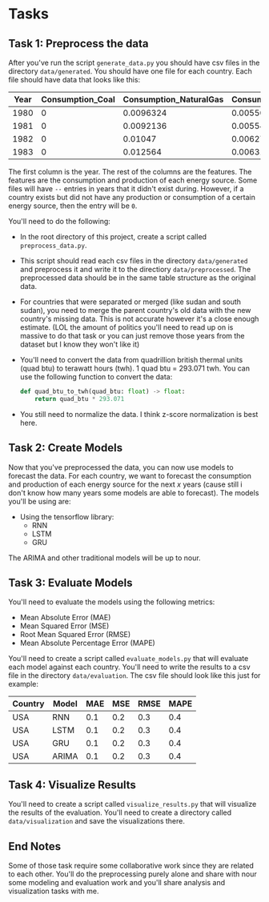 # Tasks

## Task 1: Preprocess the data

After you've run the script `generate_data.py` you should have csv files in the directory `data/generated`. You should have one file for each country. Each file should have data that looks like this:

| Year | Consumption_Coal | Consumption_NaturalGas | Consumption_Neuclear+renewables | Consumption_Petroleum | Consumption_Total | Production_Coal | Production_NaturalGas | Production_Nuclear+renewables | Production_Pertroleum | Production_Total |
|------|------------------|------------------------|---------------------------------|-----------------------|-------------------|-----------------|-----------------------|-------------------------------|-----------------------|------------------|
| 1980 | 0                | 0.0096324              | 0.005505642                     | 0.043228106           | 0.058366148       | 0               | 0.0096324             | 0.005505642                   | 0.31996               | 0.335098042      |
| 1981 | 0                | 0.0092136              | 0.005540091                     | 0.043109997           | 0.057863688       | 0               | 0.0092136             | 0.005540091                   | 0.27654               | 0.291293691      |
| 1982 | 0                | 0.01047                | 0.006272403                     | 0.045265496           | 0.062007899       | 0               | 0.01047               | 0.006272403                   | 0.25952               | 0.276262403      |
| 1983 | 0                | 0.012564               | 0.006312011                     | 0.047420996           | 0.066297007       | 0               | 0.012564              | 0.006312011                   | 0.376531656           | 0.395407667      |

The first column is the year. The rest of the columns are the features. The features are the consumption and production of each energy source.
Some files will have `--` entries in years that it didn't exist during. However, if a country exists but did not have any production or consumption of a certain energy source, then the entry will be `0`.

You'll need to do the following:

- In the root directory of this project, create a script called `preprocess_data.py`.
- This script should read each csv files in the directory `data/generated` and preprocess it and write it to the directiory `data/preprocessed`. The preprocessed data should be in the same table structure as the original data.
- For countries that were separated or merged (like sudan and south sudan), you need to merge the parent country's old data with the new country's missing data. This is not accurate however it's a close enough estimate. (LOL the amount of politics you'll need to read up on is massive to do that task or you can just remove those years from the dataset but I know they won't like it)
- You'll need to convert the data from quadrillion british thermal units (quad btu) to terawatt hours (twh). 1 quad btu = 293.071 twh. You can use the following function to convert the data:

  ```python
  def quad_btu_to_twh(quad_btu: float) -> float:
      return quad_btu * 293.071
  ```

- You still need to normalize the data. I think z-score normalization is best here.

## Task 2: Create Models

Now that you've preprocessed the data, you can now use models to forecast the data. For each country, we want to forecast the consumption and production of each energy source for the next $x$ years (cause still i don't know how many years some models are able to forecast). The models you'll be using are:

- Using the tensorflow library:
  - RNN
  - LSTM
  - GRU

The ARIMA and other traditional models will be up to nour.

## Task 3: Evaluate Models

You'll need to evaluate the models using the following metrics:

- Mean Absolute Error (MAE)
- Mean Squared Error (MSE)
- Root Mean Squared Error (RMSE)
- Mean Absolute Percentage Error (MAPE)

You'll need to create a script called `evaluate_models.py` that will evaluate each model against each country. You'll need to write the results to a csv file in the directory `data/evaluation`. The csv file should look like this just for example:

| Country | Model | MAE | MSE | RMSE | MAPE |
|---------|-------|-----|-----|------|------|
| USA     | RNN   | 0.1 | 0.2 | 0.3  | 0.4  |
| USA     | LSTM  | 0.1 | 0.2 | 0.3  | 0.4  |
| USA     | GRU   | 0.1 | 0.2 | 0.3  | 0.4  |
| USA     | ARIMA | 0.1 | 0.2 | 0.3  | 0.4  |

## Task 4: Visualize Results

You'll need to create a script called `visualize_results.py` that will visualize the results of the evaluation. You'll need to create a directory called `data/visualization` and save the visualizations there.

## End Notes

Some of those task require some collaborative work since they are related to each other. You'll do the preprocessing purely alone and share with nour some modeling and evaluation work and you'll share analysis and visualization tasks with me.